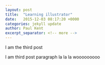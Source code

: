 ```yaml
---
layout: post
title:  "Learning illustrator"
date:   2015-12-03 08:17:20 +0000
categories: jekyll update
author: Paul Kent
excerpt_separator: <!-- more -->
---
```

<p>I am the third post</p><!-- more -->
<p>I am third post paragraph la la la wooooooooo</p>
